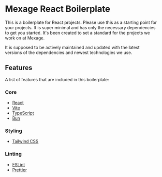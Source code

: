 # Mexage React Boilerplate

This is a boilerplate for React projects. Please use this as a starting point for your projects.
It is super minimal and has only the necessary dependencies to get you started.
It's been created to set a standard for the projects we work on at Mexage.

It is supposed to be actively maintained and updated with the latest versions of the dependencies and newest technologies we use.

## Features

A list of features that are included in this boilerplate:

### Core

- [React](https://reactjs.org/)
- [Vite](https://vitejs.dev/)
- [TypeScript](https://www.typescriptlang.org/)
- [Bun](https://bun.sh/)

### Styling

- [Tailwind CSS](https://tailwindcss.com/)

### Linting

- [ESLint](https://eslint.org/)
- [Prettier](https://prettier.io/)
